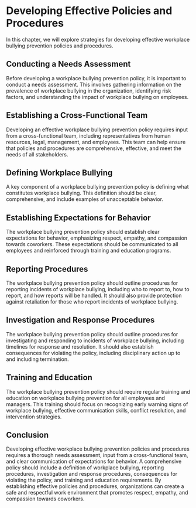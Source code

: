 # Developing Effective Policies and Procedures

In this chapter, we will explore strategies for developing effective workplace bullying prevention policies and procedures.

Conducting a Needs Assessment
-----------------------------

Before developing a workplace bullying prevention policy, it is important to conduct a needs assessment. This involves gathering information on the prevalence of workplace bullying in the organization, identifying risk factors, and understanding the impact of workplace bullying on employees.

Establishing a Cross-Functional Team
------------------------------------

Developing an effective workplace bullying prevention policy requires input from a cross-functional team, including representatives from human resources, legal, management, and employees. This team can help ensure that policies and procedures are comprehensive, effective, and meet the needs of all stakeholders.

Defining Workplace Bullying
---------------------------

A key component of a workplace bullying prevention policy is defining what constitutes workplace bullying. This definition should be clear, comprehensive, and include examples of unacceptable behavior.

Establishing Expectations for Behavior
--------------------------------------

The workplace bullying prevention policy should establish clear expectations for behavior, emphasizing respect, empathy, and compassion towards coworkers. These expectations should be communicated to all employees and reinforced through training and education programs.

Reporting Procedures
--------------------

The workplace bullying prevention policy should outline procedures for reporting incidents of workplace bullying, including who to report to, how to report, and how reports will be handled. It should also provide protection against retaliation for those who report incidents of workplace bullying.

Investigation and Response Procedures
-------------------------------------

The workplace bullying prevention policy should outline procedures for investigating and responding to incidents of workplace bullying, including timelines for response and resolution. It should also establish consequences for violating the policy, including disciplinary action up to and including termination.

Training and Education
----------------------

The workplace bullying prevention policy should require regular training and education on workplace bullying prevention for all employees and managers. This training should focus on recognizing early warning signs of workplace bullying, effective communication skills, conflict resolution, and intervention strategies.

Conclusion
----------

Developing effective workplace bullying prevention policies and procedures requires a thorough needs assessment, input from a cross-functional team, and clear communication of expectations for behavior. A comprehensive policy should include a definition of workplace bullying, reporting procedures, investigation and response procedures, consequences for violating the policy, and training and education requirements. By establishing effective policies and procedures, organizations can create a safe and respectful work environment that promotes respect, empathy, and compassion towards coworkers.
